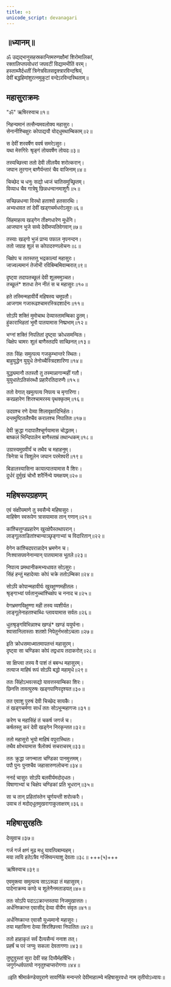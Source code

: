 ```yaml
---
title: ०३
unicode_script: devanagari
---
```


## ॥ध्यानम्॥

ॐ उद्यद्भानुसहस्रकान्तिमरुणक्षौमां शिरोमालिकां,  
रक्तालिप्तपयोधरां जपवटीं विद्यामभीतिं वरम्।  
हस्ताब्जैर्दधतीं त्रिनेत्रविलसद्वक्त्रारविन्दश्रियं,  
देवीं बद्धहिमांशुरत्‍नमुकुटां वन्देऽरविन्दस्थिताम्॥

## महासुराक्रमः
"ॐ" 
ऋषिररुवाच॥१॥

निहन्यमानं तत्सैन्यमवलोक्य महासुरः।  
सेनानीश्‍चिक्षुरः कोपाद्ययौ योद्‍धुमथाम्बिकाम्॥२॥

स देवीं शरवर्षेण ववर्ष समरेऽसुरः।  
यथा मेरुगिरेः श्रृङ्‌गं तोयवर्षेण तोयदः॥३॥

तस्यच्छित्त्वा ततो देवी लीलयैव शरोत्करान्।  
जघान तुरगान् बाणैर्यन्तारं चैव वाजिनाम्॥४॥

चिच्छेद च धनुः सद्यो ध्वजं चातिसमुच्छ्रितम्।  
विव्याध चैव गात्रेषु छिन्नधन्वानमाशुगैः॥५॥

सच्छिन्नधन्वा विरथो हताश्‍वो हतसारथिः।  
अभ्यधावत तां देवीं खड्‌गचर्मधरोऽसुरः॥६॥

सिंहमाहत्य खड्‌गेन तीक्ष्णधारेण मूर्धनि।  
आजघान भुजे सव्ये देवीमप्यतिवेगवान्॥७॥

तस्याः खड्‌गो भुजं प्राप्य पफाल नृपनन्दन।  
ततो जग्राह शूलं स कोपादरुणलोचनः॥८॥

चिक्षेप च ततस्तत्तु भद्रकाल्यां महासुरः।  
जाज्वल्यमानं तेजोभी रविबिम्बमिवाम्बरात्॥९॥

दृष्ट्‍वा तदापतच्छूलं देवी शूलममुञ्चत।  
तच्छूलं* शतधा तेन नीतं स च महासुरः॥१०॥

हते तस्मिन्महावीर्ये महिषस्य चमूपतौ।  
आजगाम गजारूढश्‍चामरस्त्रिदशार्दनः॥११॥

सोऽपि शक्तिं मुमोचाथ देव्यास्तामम्बिका द्रुतम्।  
हुंकाराभिहतां भूमौ पातयामास निष्प्रभाम्॥१२॥

भग्नां शक्तिं निपतितां दृष्ट्‌वा क्रोधसमन्वितः।  
चिक्षेप चामरः शूलं बाणैस्तदपि साच्छिनत्॥१३॥

ततः सिंहः समुत्पत्य गजकुम्भान्तरे स्थितः।  
बाहुयुद्धेन युयुधे तेनोच्चैस्त्रिदशारिणा॥१४॥

युद्ध्यमानौ ततस्तौ तु तस्मान्नागान्महीं गतौ।  
युयुधातेऽतिसंरब्धौ प्रहारैरतिदारुणैः॥१५॥

ततो वेगात् खमुत्पत्य निपत्य च मृगारिणा।  
करप्रहारेण शिरश्‍चामरस्य पृथक्कृतम्॥१६॥

उदग्रश्‍च रणे देव्या शिलावृक्षादिभिर्हतः।  
दन्तमुष्टितलैश्‍चैव करालश्‍च निपातितः॥१७॥

देवी क्रुद्धा गदापातैश्‍चूर्णयामास चोद्धतम्।  
बाष्कलं भिन्दिपालेन बाणैस्ताम्रं तथान्धकम्॥१८॥

उग्रास्यमुग्रवीर्यं च तथैव च महाहनुम्।  
त्रिनेत्रा च त्रिशूलेन जघान परमेश्वरी॥१९॥

बिडालस्यासिना कायात्पातयामास वै शिरः।  
दुर्धरं दुर्मुखं चोभौ शरैर्निन्ये यमक्षयम्॥२०॥

## महिषरूपग्रहणम्
एवं संक्षीयमाणे तु स्वसैन्ये महिषासुरः।  
माहिषेण स्वरूपेण त्रासयामास तान् गणान्॥२१॥

कांश्‍चित्तुण्डप्रहारेण खुरक्षेपैस्तथापरान्।  
लाङ्‌गूलताडितांश्‍चान्याञ्छृङ्‌गाभ्यां च विदारितान्॥२२॥

वेगेन कांश्‍चिदपरान्नादेन भ्रमणेन च।  
निःश्वासपवनेनान्यान् पातयामास भूतले॥२३॥

निपात्य प्रमथानीकमभ्यधावत सोऽसुरः।  
सिंहं हन्तुं महादेव्याः कोपं चक्रे ततोऽम्बिका॥२४॥

सोऽपि कोपान्महावीर्यः खुरक्षुण्णमहीतलः।  
श्रृङ्‌गाभ्यां पर्वतानुच्चांश्चिक्षेप च ननाद च॥२५॥

वेगभ्रमणविक्षुण्णा मही तस्य व्यशीर्यत।  
लाङ्‌गूलेनाहतश्‍चाब्धिः प्लावयामास सर्वतः॥२६॥

धुतश्रृङ्‌गविभिन्नाश्‍च खण्डं* खण्डं ययुर्घनाः।  
श्‍वासानिलास्ताः शतशो निपेतुर्नभसोऽचलाः॥२७॥

इति क्रोधसमाध्मातमापतन्तं महासुरम्।  
दृष्ट्‌वा सा चण्डिका कोपं तद्वधाय तदाकरोत्॥२८॥

सा क्षिप्त्वा तस्य वै पाशं तं बबन्ध महासुरम्।  
तत्याज माहिषं रूपं सोऽपि बद्धो महामृधे॥२९॥

ततः सिंहोऽभवत्सद्यो यावत्तस्याम्बिका शिरः।  
छिनत्ति तावत्पुरुषः खड्‌गपाणिरदृश्यत॥३०॥

तत एवाशु पुरुषं देवी चिच्छेद सायकैः।  
तं खड्‌गचर्मणा सार्धं ततः सोऽभून्महागजः॥३१॥

करेण च महासिंहं तं चकर्ष जगर्ज च।  
कर्षतस्तु करं देवी खड्‌गेन निरकृन्तत॥३२॥

ततो महासुरो भूयो माहिषं वपुरास्थितः।  
तथैव क्षोभयामास त्रैलोक्यं सचराचरम्॥३३॥

ततः क्रुद्धा जगन्माता चण्डिका पानमुत्तमम्।  
पपौ पुनः पुनश्‍चैव जहासारुणलोचना॥३४॥

ननर्द चासुरः सोऽपि बलवीर्यमदोद्‌धतः।  
विषाणाभ्यां च चिक्षेप चण्डिकां प्रति भूधरान्॥३५॥

सा च तान् प्रहितांस्तेन चूर्णयन्ती शरोत्करैः।  
उवाच तं मदोद्‌धूतमुखरागाकुलाक्षरम्॥३६॥

## महिषासुरहतिः
देव्युवाच॥३७॥

गर्ज गर्ज क्षणं मूढ मधु यावत्पिबाम्यहम्।  
मया त्वयि हतेऽत्रैव गर्जिष्यन्त्याशु देवताः॥३८॥ +++(५)+++

ऋषिरुवाच॥३९॥

एवमुक्त्वा समुत्पत्य साऽऽरूढा तं महासुरम्।  
पादेनाक्रम्य कण्ठे च शूलेनैनमताडयत्॥४०॥

ततः सोऽपि पदाऽऽक्रान्तस्तया निजमुखात्ततः।  
अर्धनिष्क्रान्त एवासीद् देव्या वीर्येण संवृतः॥४१॥

अर्धनिष्क्रान्त एवासौ युध्यमानो महासुरः।  
तया महासिना देव्या शिरश्छित्त्वा निपातितः॥४२॥

ततो हाहाकृतं सर्वं दैत्यसैन्यं ननाश तत्।  
प्रहर्षं च परं जग्मुः सकला देवतागणाः॥४३॥

तुष्टुवुस्तां सुरा देवीं सह दिव्यैर्महर्षिभिः।  
जगुर्गन्धर्वपतयो ननृतुश्‍चाप्सरोगणाः॥४४॥


॥इति श्रीमार्कण्डेयपुराणे सावर्णिके मन्वन्तरे देवीमाहात्म्ये महिषासुरवधो नाम तृतीयोऽध्यायः॥

